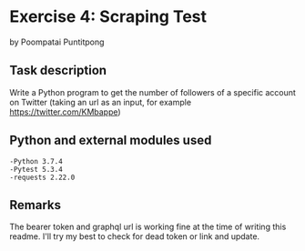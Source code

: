 # Exercise 4: Scraping Test

by Poompatai Puntitpong

## Task description

Write a Python program to get the number of followers of a specific account on Twitter (taking an url as an input, for example https://twitter.com/KMbappe)

## Python and external modules used

    -Python 3.7.4
    -Pytest 5.3.4
	-requests 2.22.0
	
## Remarks

The bearer token and graphql url is working fine at the time of writing this readme. I'll try my best to check for dead token or link and update.